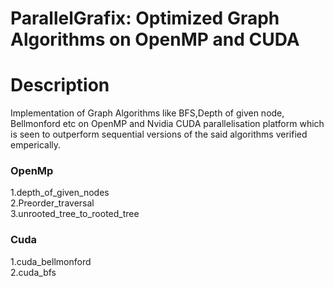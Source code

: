 # ParallelGrafix: Optimized Graph Algorithms on OpenMP and CUDA
# Description
Implementation of Graph Algorithms like BFS,Depth of given node, Bellmonford etc on OpenMP and Nvidia CUDA parallelisation platform which is seen to outperform sequential versions of the said algorithms verified emperically.
### OpenMp
1.depth_of_given_nodes  
2.Preorder_traversal  
3.unrooted_tree_to_rooted_tree  

### Cuda  
1.cuda_bellmonford  
2.cuda_bfs  
